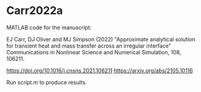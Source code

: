 # Carr2022a

MATLAB code for the manuscript:

EJ Carr, DJ Oliver and MJ Simpson (2022) "Approximate analytical solution for transient heat and mass transfer across an irregular interface"
Communications in Nonlinear Science and Numerical Simulation, 108, 106211.

https://doi.org/10.1016/j.cnsns.2021.106211
https://arxiv.org/abs/2105.10116

Run script.m to produce results.
